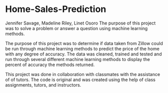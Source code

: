 # Home-Sales-Prediction
Jennifer Savage, Madeline Riley, Linet Osoro
The purpose of this project was to solve a problem or answer a question using machine learning methods. 

The purpose of this project was to determine if data taken from Zillow could be run through machine learning methods to predict the price of the home with any degree of accuracy. The data was cleaned, trained and tested and run through several different machine learning methods to display the percent of accuracy the methods returned. 

This project was done in collaboration with classmates with the assistance of of tutors. The code is original and was created using the help of class assignments, tutors, and instructors. 
